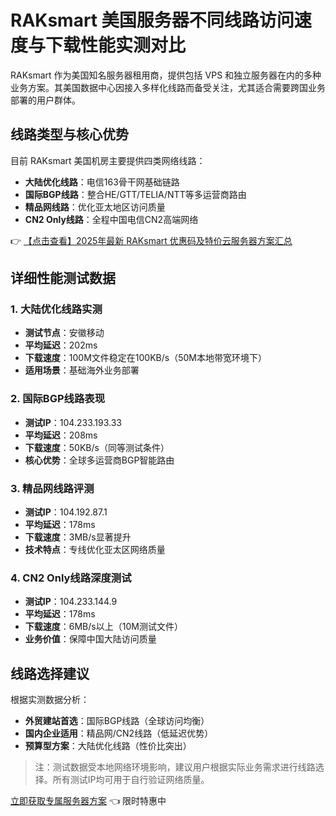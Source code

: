 # RAKsmart 美国服务器不同线路访问速度与下载性能实测对比

RAKsmart 作为美国知名服务器租用商，提供包括 VPS 和独立服务器在内的多种业务方案。其美国数据中心因接入多样化线路而备受关注，尤其适合需要跨国业务部署的用户群体。

## 线路类型与核心优势

目前 RAKsmart 美国机房主要提供四类网络线路：
- **大陆优化线路**：电信163骨干网基础链路
- **国际BGP线路**：整合HE/GTT/TELIA/NTT等多运营商路由
- **精品网线路**：优化亚太地区访问质量
- **CN2 Only线路**：全程中国电信CN2高端网络

👉 [【点击查看】2025年最新 RAKsmart 优惠码及特价云服务器方案汇总](https://bit.ly/raksmart)

## 详细性能测试数据

### 1. 大陆优化线路实测
- **测试节点**：安徽移动
- **平均延迟**：202ms
- **下载速度**：100M文件稳定在100KB/s（50M本地带宽环境下）
- **适用场景**：基础海外业务部署

### 2. 国际BGP线路表现
- **测试IP**：104.233.193.33
- **平均延迟**：208ms 
- **下载速度**：50KB/s（同等测试条件）
- **核心优势**：全球多运营商BGP智能路由

### 3. 精品网线路评测
- **测试IP**：104.192.87.1
- **平均延迟**：178ms
- **下载速度**：3MB/s显著提升
- **技术特点**：专线优化亚太区网络质量

### 4. CN2 Only线路深度测试
- **测试IP**：104.233.144.9
- **平均延迟**：178ms
- **下载速度**：6MB/s以上（10M测试文件）
- **业务价值**：保障中国大陆访问质量

## 线路选择建议

根据实测数据分析：
- **外贸建站首选**：国际BGP线路（全球访问均衡）
- **国内企业适用**：精品网/CN2线路（低延迟优势）
- **预算型方案**：大陆优化线路（性价比突出）

> 注：测试数据受本地网络环境影响，建议用户根据实际业务需求进行线路选择。所有测试IP均可用于自行验证网络质量。

[立即获取专属服务器方案](https://bit.ly/raksmart) 👈 限时特惠中